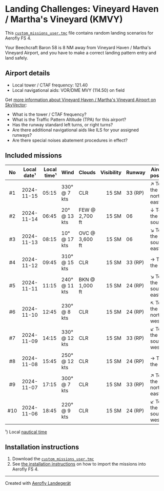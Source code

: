 # Landing Challenges: Vineyard Haven / Martha's Vineyard (KMVY)

This [`custom_missions_user.tmc`](./custom_missions_user.tmc) file contains random landing scenarios for Aerofly FS 4.

Your Beechcraft Baron 58 is 8 NM away from Vineyard Haven / Martha's Vineyard Airport, and you have to make a correct landing pattern entry and land safely.

## Airport details

- Local tower / CTAF frequency: 121.40
- Local navigational aids: VOR/DME MVY (114.50) on field

Get [more information about Vineyard Haven / Martha's Vineyard Airport on SkyVector](https://skyvector.com/airport/KMVY):

- What is the tower / CTAF frequency?
- What is the Traffic Pattern Altitude (TPA) for this airport?
- Has the runway standard left turns, or right turns?
- Are there additional navigational aids like ILS for your assigned runways?
- Are there special noises abatement procedures in effect?

## Included missions

| No  | Local date¹ | Local time¹ | Wind          | Clouds         | Visibility | Runway  | Aircraft position    |
| :-: | ----------- | ----------: | ------------- | -------------- | ---------: | ------- | -------------------- |
| #1  | 2024-11-15  |       05:15 | 330° @ 7 kts  | CLR            |      15 SM | 33 (RP) | ↗ To the north-east |
| #2  | 2024-11-14  |       06:45 | 20° @ 13 kts  | FEW @ 2,700 ft |      15 SM | 06      | ↓ To the south       |
| #3  | 2024-11-13  |       08:15 | 10° @ 17 kts  | OVC @ 3,600 ft |      15 SM | 06      | ↘ To the south-east |
| #4  | 2024-11-12  |       09:45 | 310° @ 15 kts | CLR            |      15 SM | 33 (RP) | → To the east        |
| #5  | 2024-11-11  |       11:15 | 240° @ 11 kts | BKN @ 1,000 ft |      15 SM | 24 (RP) | ↘ To the south-east |
| #6  | 2024-11-10  |       12:45 | 230° @ 8 kts  | CLR            |      15 SM | 24 (RP) | ↖ To the north-west |
| #7  | 2024-11-09  |       14:15 | 330° @ 12 kts | CLR            |      15 SM | 33 (RP) | ↙ To the south-west |
| #8  | 2024-11-08  |       15:45 | 250° @ 12 kts | CLR            |      15 SM | 24 (RP) | → To the east        |
| #9  | 2024-11-07  |       17:15 | 300° @ 7 kts  | CLR            |      15 SM | 33 (RP) | ↗ To the north-east |
| #10 | 2024-11-06  |       18:45 | 220° @ 9 kts  | CLR            |      15 SM | 24 (RP) | ↙ To the south-west |

¹) Local [nautical time](https://en.wikipedia.org/wiki/Nautical_time)

## Installation instructions

1. Download the [`custom_missions_user.tmc`](./custom_missions_user.tmc)
2. See [the installation instructions](https://fboes.github.io/aerofly-missions/docs/generic-installation.html) on how to import the missions into Aerofly FS 4.

---

Created with [Aerofly Landegerät](https://github.com/fboes/aerofly-patterns)
